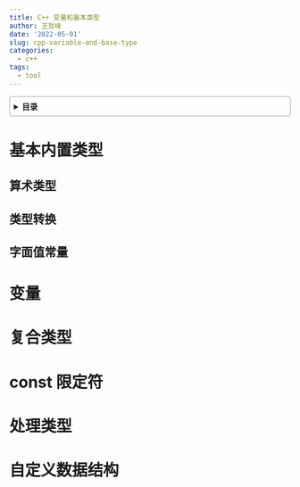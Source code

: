 ```yaml
---
title: C++ 变量和基本类型
author: 王哲峰
date: '2022-05-01'
slug: cpp-variable-and-base-type
categories:
  - c++
tags:
  - tool
---
```


<style>
details {
    border: 1px solid #aaa;
    border-radius: 4px;
    padding: .5em .5em 0;
}
summary {
    font-weight: bold;
    margin: -.5em -.5em 0;
    padding: .5em;
}
details[open] {
    padding: .5em;
}
details[open] summary {
    border-bottom: 1px solid #aaa;
    margin-bottom: .5em;
}
</style>

<details><summary>目录</summary><p>

- [基本内置类型](#基本内置类型)
  - [算术类型](#算术类型)
  - [类型转换](#类型转换)
  - [字面值常量](#字面值常量)
- [变量](#变量)
- [复合类型](#复合类型)
- [const 限定符](#const-限定符)
- [处理类型](#处理类型)
- [自定义数据结构](#自定义数据结构)
</p></details><p></p>


# 基本内置类型



## 算术类型



## 类型转换



## 字面值常量



# 变量


# 复合类型




# const 限定符


# 处理类型


# 自定义数据结构